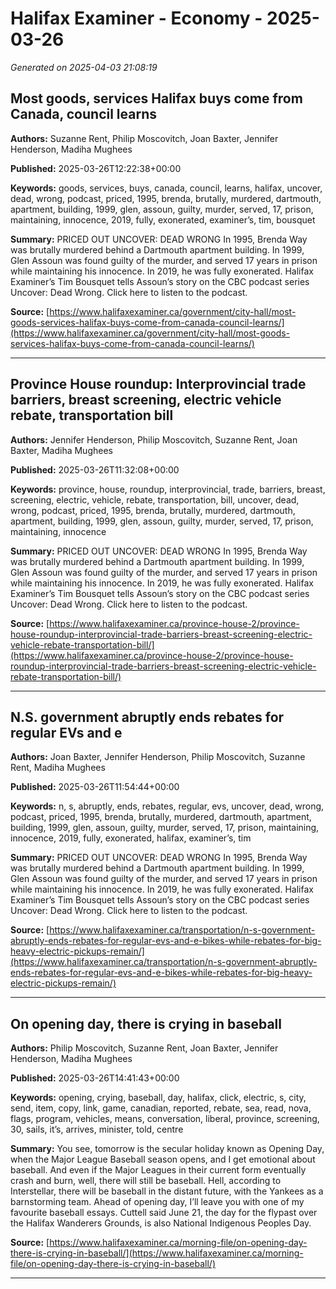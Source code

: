 # Halifax Examiner - Economy - 2025-03-26

*Generated on 2025-04-03 21:08:19*

## Most goods, services Halifax buys come from Canada, council learns

**Authors:** Suzanne Rent, Philip Moscovitch, Joan Baxter, Jennifer Henderson, Madiha Mughees

**Published:** 2025-03-26T12:22:38+00:00

**Keywords:** goods, services, buys, canada, council, learns, halifax, uncover, dead, wrong, podcast, priced, 1995, brenda, brutally, murdered, dartmouth, apartment, building, 1999, glen, assoun, guilty, murder, served, 17, prison, maintaining, innocence, 2019, fully, exonerated, examiner’s, tim, bousquet

**Summary:** PRICED OUT UNCOVER: DEAD WRONG In 1995, Brenda Way was brutally murdered behind a Dartmouth apartment building.
In 1999, Glen Assoun was found guilty of the murder, and served 17 years in prison while maintaining his innocence.
In 2019, he was fully exonerated.
Halifax Examiner’s Tim Bousquet tells Assoun’s story on the CBC podcast series Uncover: Dead Wrong.
Click here to listen to the podcast.

**Source:** [https://www.halifaxexaminer.ca/government/city-hall/most-goods-services-halifax-buys-come-from-canada-council-learns/](https://www.halifaxexaminer.ca/government/city-hall/most-goods-services-halifax-buys-come-from-canada-council-learns/)

---

## Province House roundup: Interprovincial trade barriers, breast screening, electric vehicle rebate, transportation bill

**Authors:** Jennifer Henderson, Philip Moscovitch, Suzanne Rent, Joan Baxter, Madiha Mughees

**Published:** 2025-03-26T11:32:08+00:00

**Keywords:** province, house, roundup, interprovincial, trade, barriers, breast, screening, electric, vehicle, rebate, transportation, bill, uncover, dead, wrong, podcast, priced, 1995, brenda, brutally, murdered, dartmouth, apartment, building, 1999, glen, assoun, guilty, murder, served, 17, prison, maintaining, innocence

**Summary:** PRICED OUT UNCOVER: DEAD WRONG In 1995, Brenda Way was brutally murdered behind a Dartmouth apartment building.
In 1999, Glen Assoun was found guilty of the murder, and served 17 years in prison while maintaining his innocence.
In 2019, he was fully exonerated.
Halifax Examiner’s Tim Bousquet tells Assoun’s story on the CBC podcast series Uncover: Dead Wrong.
Click here to listen to the podcast.

**Source:** [https://www.halifaxexaminer.ca/province-house-2/province-house-roundup-interprovincial-trade-barriers-breast-screening-electric-vehicle-rebate-transportation-bill/](https://www.halifaxexaminer.ca/province-house-2/province-house-roundup-interprovincial-trade-barriers-breast-screening-electric-vehicle-rebate-transportation-bill/)

---

## N.S. government abruptly ends rebates for regular EVs and e

**Authors:** Joan Baxter, Jennifer Henderson, Philip Moscovitch, Suzanne Rent, Madiha Mughees

**Published:** 2025-03-26T11:54:44+00:00

**Keywords:** n, s, abruptly, ends, rebates, regular, evs, uncover, dead, wrong, podcast, priced, 1995, brenda, brutally, murdered, dartmouth, apartment, building, 1999, glen, assoun, guilty, murder, served, 17, prison, maintaining, innocence, 2019, fully, exonerated, halifax, examiner’s, tim

**Summary:** PRICED OUT UNCOVER: DEAD WRONG In 1995, Brenda Way was brutally murdered behind a Dartmouth apartment building.
In 1999, Glen Assoun was found guilty of the murder, and served 17 years in prison while maintaining his innocence.
In 2019, he was fully exonerated.
Halifax Examiner’s Tim Bousquet tells Assoun’s story on the CBC podcast series Uncover: Dead Wrong.
Click here to listen to the podcast.

**Source:** [https://www.halifaxexaminer.ca/transportation/n-s-government-abruptly-ends-rebates-for-regular-evs-and-e-bikes-while-rebates-for-big-heavy-electric-pickups-remain/](https://www.halifaxexaminer.ca/transportation/n-s-government-abruptly-ends-rebates-for-regular-evs-and-e-bikes-while-rebates-for-big-heavy-electric-pickups-remain/)

---

## On opening day, there is crying in baseball

**Authors:** Philip Moscovitch, Suzanne Rent, Joan Baxter, Jennifer Henderson, Madiha Mughees

**Published:** 2025-03-26T14:41:43+00:00

**Keywords:** opening, crying, baseball, day, halifax, click, electric, s, city, send, item, copy, link, game, canadian, reported, rebate, sea, read, nova, flags, program, vehicles, means, conversation, liberal, province, screening, 30, sails, it’s, arrives, minister, told, centre

**Summary:** You see, tomorrow is the secular holiday known as Opening Day, when the Major League Baseball season opens, and I get emotional about baseball.
And even if the Major Leagues in their current form eventually crash and burn, well, there will still be baseball.
Hell, according to Interstellar, there will be baseball in the distant future, with the Yankees as a barnstorming team.
Ahead of opening day, I’ll leave you with one of my favourite baseball essays.
Cuttell said June 21, the day for the flypast over the Halifax Wanderers Grounds, is also National Indigenous Peoples Day.

**Source:** [https://www.halifaxexaminer.ca/morning-file/on-opening-day-there-is-crying-in-baseball/](https://www.halifaxexaminer.ca/morning-file/on-opening-day-there-is-crying-in-baseball/)

---


